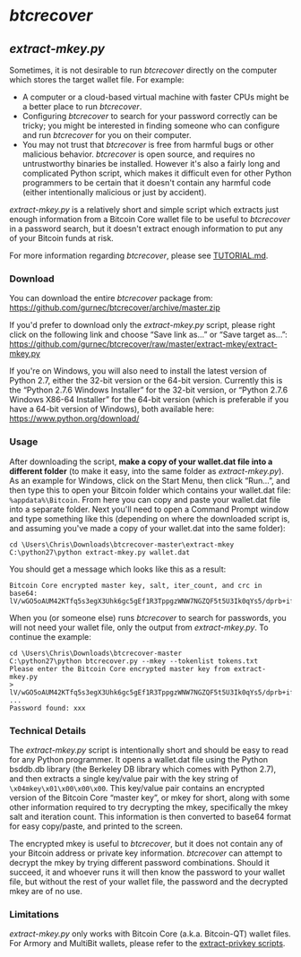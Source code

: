 # *btcrecover* #

## *extract-mkey.py* ##

Sometimes, it is not desirable to run *btcrecover* directly on the computer which stores the target wallet file. For example:

 * A computer or a cloud-based virtual machine with faster CPUs might be a better place to run *btcrecover*.
 * Configuring *btcrecover* to search for your password correctly can be tricky; you might be interested in finding someone who can configure and run *btcrecover* for you on their computer.
 * You may not trust that *btcrecover* is free from harmful bugs or other malicious behavior. *btcrecover* is open source, and requires no untrustworthy binaries be installed. However it's also a fairly long and complicated Python script, which makes it difficult even for other Python programmers to be certain that it doesn't contain any harmful code (either intentionally malicious or just by accident).

*extract-mkey.py* is a relatively short and simple script which extracts just enough information from a Bitcoin Core wallet file to be useful to *btcrecover* in a password search, but it doesn't extract enough information to put any of your Bitcoin funds at risk.

For more information regarding *btcrecover*, please see [TUTORIAL.md](../TUTORIAL.md).

### Download ###

You can download the entire *btcrecover* package from: <https://github.com/gurnec/btcrecover/archive/master.zip>

If you'd prefer to download only the *extract-mkey.py* script, please right click on the following link and choose “Save link as...” or “Save target as...”: <https://github.com/gurnec/btcrecover/raw/master/extract-mkey/extract-mkey.py>

If you're on Windows, you will also need to install the latest version of Python 2.7, either the 32-bit version or the 64-bit version. Currently this is the “Python 2.7.6 Windows Installer” for the 32-bit version, or “Python 2.7.6 Windows X86-64 Installer” for the 64-bit version (which is preferable if you have a 64-bit version of Windows), both available here: <https://www.python.org/download/>


### Usage ###

After downloading the script, **make a copy of your wallet.dat file into a different folder** (to make it easy, into the same folder as *extract-mkey.py*). As an example for Windows, click on the Start Menu, then click “Run...”, and then type this to open your Bitcoin folder which contains your wallet.dat file: `%appdata%\Bitcoin`. From here you can copy and paste your wallet.dat file into a separate folder. Next you'll need to open a Command Prompt window and type something like this (depending on where the downloaded script is, and assuming you've made a copy of your wallet.dat into the same folder):

    cd \Users\Chris\Downloads\btcrecover-master\extract-mkey
    C:\python27\python extract-mkey.py wallet.dat

You should get a message which looks like this as a result:

    Bitcoin Core encrypted master key, salt, iter_count, and crc in base64:
    lV/wGO5oAUM42KTfq5s3egX3Uhk6gc5gEf1R3TppgzWNW7NGZQF5t5U3Ik0qYs5/dprb+ifLDHuGNQIA+8oRWA==

When you (or someone else) runs *btcrecover* to search for passwords, you will not need your wallet file, only the output from *extract-mkey.py*. To continue the example:

    cd \Users\Chris\Downloads\btcrecover-master
    C:\python27\python btcrecover.py --mkey --tokenlist tokens.txt
    Please enter the Bitcoin Core encrypted master key from extract-mkey.py
    > lV/wGO5oAUM42KTfq5s3egX3Uhk6gc5gEf1R3TppgzWNW7NGZQF5t5U3Ik0qYs5/dprb+ifLDHuGNQIA+8oRWA==
    ...
    Password found: xxx

### Technical Details ###

The *extract-mkey.py* script is intentionally short and should be easy to read for any Python programmer. It opens a wallet.dat file using the Python bsddb.db library (the Berkeley DB library which comes with Python 2.7), and then extracts a single key/value pair with the key string of `\x04mkey\x01\x00\x00\x00`. This key/value pair contains an encrypted version of the Bitcoin Core “master key”, or mkey for short, along with some other information required to try decrypting the mkey, specifically the mkey salt and iteration count. This information is then converted to base64 format for easy copy/paste, and printed to the screen.

The encrypted mkey is useful to *btcrecover*, but it does not contain any of your Bitcoin address or private key information. *btcrecover* can attempt to decrypt the mkey by trying different password combinations. Should it succeed, it and whoever runs it will then know the password to your wallet file, but without the rest of your wallet file, the password and the decrypted mkey are of no use.


### Limitations ###

*extract-mkey.py* only works with Bitcoin Core (a.k.a. Bitcoin-QT) wallet files. For Armory and MultiBit wallets, please refer to the [extract-privkey scripts](../extract-privkey/README.md).
